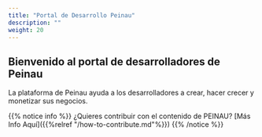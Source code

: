 ```yaml
---
title: "Portal de Desarrollo Peinau"
description: ""
weight: 20
---
```


## Bienvenido al portal de desarrolladores de Peinau

La plataforma de Peinau ayuda a los desarrolladores a crear, hacer crecer y monetizar sus negocios.

{{% notice info %}}
¿Quieres contribuir con el contenido de PEINAU? [Más Info Aquí]({{%relref "/how-to-contribute.md"%}})
{{% /notice %}}
